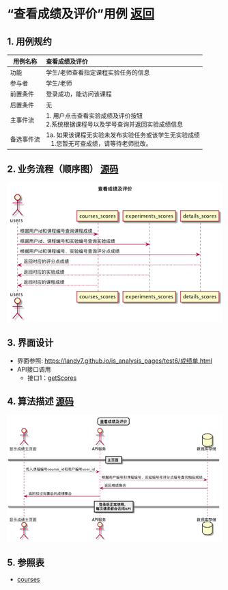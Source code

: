 # “查看成绩及评价”用例 [返回](../../README.md)

## 1. 用例规约

|用例名称|查看成绩及评价|
|-------|:-------------|
|功能|学生/老师查看指定课程实验任务的信息|
|参与者|学生/老师|
|前置条件|登录成功，能访问该课程|
|后置条件|无|
|主事件流| 1. 用户点击查看实验成绩及评价按钮<br/>2.系统根据课程号以及学号查询并返回实验成绩信息<br/>|
|备选事件流|1a. 如果该课程无实验未发布实验任务或该学生无实验成绩 <br/>&nbsp;&nbsp; 1.您暂无可查成绩，请等待老师批改。|

## 2. 业务流程（顺序图） [源码](../sequence/查看成绩及评价.md)
![查看成绩及评价](/out/test6/sequence/查看成绩及评价/查看成绩及评价.png)


## 3. 界面设计
- 界面参照: https://landy7.github.io/is_analysis_pages/test6/成绩单.html
- API接口调用
    - 接口1：[getScores](../接口/getScores.md)

## 4. 算法描述 [源码](../sequence/查看成绩及评价1.md)
![查看成绩及评价](/out/test6/sequence/查看成绩及评价1/查看成绩及评价1.png)
    
## 5. 参照表

- [courses](../数据库设计/数据库设计.md/#courses)
